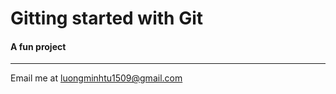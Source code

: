# Gitting started with Git
#### A fun project

---

Email me at [luongminhtu1509@gmail.com](Mailto:luongminhtu1509@gmail.com)